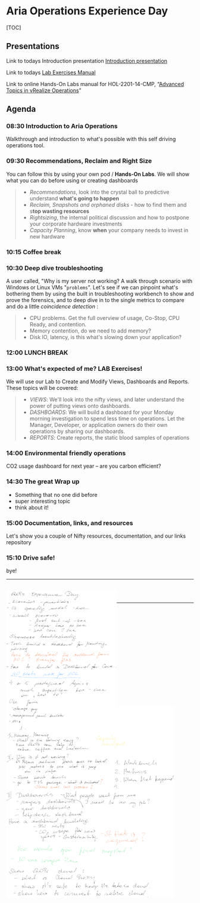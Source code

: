 # Aria Operations Experience Day

[TOC]

## Presentations

Link to todays Introduction presentation [Introduction presentation ](./Presentations/VMwareAriaIntroduction.pdf)

Link to todays [Lab Exercises Manual](./LabManual/hol-2201-14-cmp_pdf_en.pdf)

Link to online Hands-On Labs manual for HOL-2201-14-CMP, “[Advanced Topics in vRealize Operations](./LabManual/hol-2201-14-cmp_pdf_en.pdf)” 

## Agenda

### 08:30 Introduction to Aria Operations
Walkthrough and introduction to what's possible with this self driving operations tool.  

### 09:30 Recommendations, Reclaim and Right Size 
You can follow this by using your own pod / **Hands-On Labs**. We will show what you can do before using or creating dashboards

> - *Recommendations*, look into the crystal ball to predictive understand **what's going to happen** 
> - *Reclaim, Snapshots and orphaned disks* - how to find them and s**top wasting resources**
> - *Rightsizing*, the internal political discussion and how to postpone your corporate hardware investments
> - *Capacity Planning*, know **when** your company needs to invest in new hardware  

### 10:15 Coffee break

### 10:30 Deep dive troubleshooting 
A user called, "Why is my server not working?  A walk through scenario with Windows or Linux VMs "`problems`". Let's see if we can pinpoint what's bothering them by using the built in troubleshooting workbench to show and prove the forensics, and to deep dive in to the single metrics to compare and do a little *coincidence detection* :
>  - CPU problems. Get the full overview of usage, Co-Stop, CPU Ready, and contention. 
>  - Memory contention, do we need to add memory?
>  - Disk IO, latency, is this what's slowing down your application?

### 12:00 LUNCH BREAK 

### 13:00 What's expected of me? LAB Exercises! 
We will use our Lab to Create and Modify Views, Dashboards and Reports. These topics will be covered:
> - *VIEWS*: We'll look into the nifty views, and later understand the power of putting views onto dashboards.  
> - *DASHBOARDS*: We will build a dashboard for your Monday morning investigation to spend less time on operations. Let the Manager, Developer, or application owners do their own operations by sharing our dashboards. 
> - *REPORTS*: Create reports, the static blood samples of operations

### 14:00 Environmental friendly operations
CO2 usage dashboard for next year – are you carbon efficient?

 ### 14:30 The great Wrap up 
- Something that no one did before
- super interesting topic
- think about it!
### 15:00 Documentation, links, and resources
Let's show you a couple of Nifty resources, documentation, and our links repository
### 15:10 Drive safe!
bye!

---
<br><img src="Notes.png" align=left style="zoom: 30%;" /><br>

---
<img src="./vROPs.png" style="zoom:50%;" />
